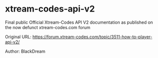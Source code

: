 # xtream-codes-api-v2
Final public Official Xtream-Codes API V2 documentation as published on the now defunct xtream-codes.com forum

Original URL:
https://forum.xtream-codes.com/topic/3511-how-to-player-api-v2/

Author: BlackDream
